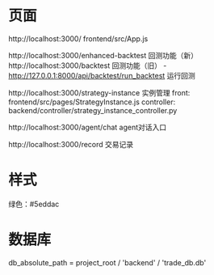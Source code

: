 # 页面
http://localhost:3000/
frontend/src/App.js

http://localhost:3000/enhanced-backtest 回测功能（新）
http://localhost:3000/backtest 回测功能（旧）
    - http://127.0.0.1:8000/api/backtest/run_backtest 运行回测


http://localhost:3000/strategy-instance 实例管理
front: frontend/src/pages/StrategyInstance.js
controller: backend/controller/strategy_instance_controller.py


http://localhost:3000/agent/chat agent对话入口


http://localhost:3000/record 交易记录


# 样式
绿色：#5eddac


# 数据库
db_absolute_path = project_root / 'backend' / 'trade_db.db'

